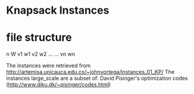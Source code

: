 
# Knapsack Instances

# file structure

n W
v1 w1
v2 w2
... ...
vn wn

The instances were retrieved from http://artemisa.unicauca.edu.co/~johnyortega/instances_01_KP/
The instances large_scale are a subset of: David Pisinger's optimization codes (http://www.diku.dk/~pisinger/codes.html)
